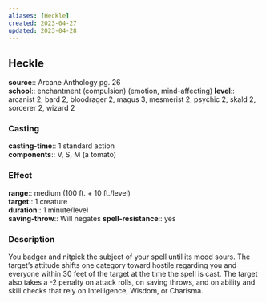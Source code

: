 ```yaml
---
aliases: [Heckle]
created: 2023-04-27
updated: 2023-04-28
---
```


## Heckle

**source**:: Arcane Anthology pg. 26  
**school**:: enchantment (compulsion) (emotion, mind-affecting)
**level**:: arcanist 2, bard 2, bloodrager 2, magus 3, mesmerist 2, psychic 2, skald 2, sorcerer 2, wizard 2

### Casting

**casting-time**:: 1 standard action  
**components**:: V, S, M (a tomato)

### Effect

**range**:: medium (100 ft. + 10 ft./level)  
**target**:: 1 creature  
**duration**:: 1 minute/level  
**saving-throw**:: Will negates
**spell-resistance**:: yes

### Description

You badger and nitpick the subject of your spell until its mood sours. The target’s attitude shifts one category toward hostile regarding you and everyone within 30 feet of the target at the time the spell is cast. The target also takes a -2 penalty on attack rolls, on saving throws, and on ability and skill checks that rely on Intelligence, Wisdom, or Charisma.
